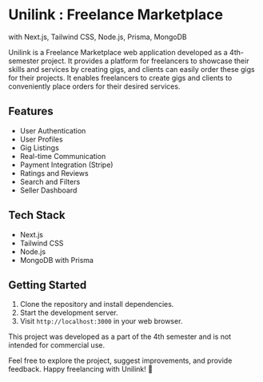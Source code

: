 # Unilink : Freelance Marketplace
with Next.js, Tailwind CSS, Node.js, Prisma, MongoDB

Unilink is a Freelance Marketplace web application developed as a 4th-semester project. It provides a platform for freelancers to showcase their skills and services by creating gigs, and clients can easily order these gigs for their projects. It enables freelancers to create gigs and clients to conveniently place orders for their desired services.

## Features

- User Authentication
- User Profiles
- Gig Listings
- Real-time Communication
- Payment Integration (Stripe)
- Ratings and Reviews
- Search and Filters
- Seller Dashboard

## Tech Stack

- Next.js
- Tailwind CSS
- Node.js
- MongoDB with Prisma

## Getting Started

1. Clone the repository and install dependencies.
2. Start the development server.
3. Visit `http://localhost:3000` in your web browser.


This project was developed as a part of the 4th semester and is not intended for commercial use.

Feel free to explore the project, suggest improvements, and provide feedback. Happy freelancing with Unilink! 🚀

